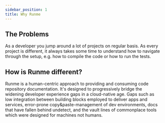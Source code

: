 ```yaml
---
sidebar_position: 1
title: Why Runme
---
```


## The Problems

As a developer you jump around a lot of projects on regular basis. As every project is different, it always takes some time to understand how to navigate through the setup, e.g. how to compile the code or how to run the tests.

## How is Runme different?

Runme is a human-centric approach to providing and consuming code repository documentation. It's designed to progressively bridge the widening developer experience gaps in a cloud-native age. Gaps such as low integration between building blocks employed to deliver apps and services, error-prone copy&paste-management of dev environments, docs that have fallen behind undetect, and the vault lines of commonplace tools which were designed for machines not humans.
